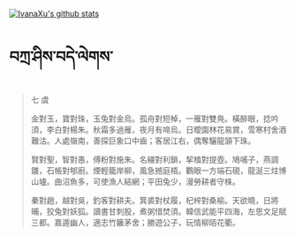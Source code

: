 [![IvanaXu's github stats](https://github-readme-stats.vercel.app/api?username=IvanaXu&show_icons=true&theme=vue-dark)](https://github.com/anuraghazra/github-readme-stats)
# བཀྲ་ཤིས་བདེ་ལེགས་
> 七 虞
> 
> 金對玉，寶對珠，玉兔對金烏。孤舟對短棹，一雁對雙鳧。橫醉眼，捻吟須，李白對楊朱。秋霜多過雁，夜月有啼烏。日曖園林花易賞，雪寒村舍酒難沽。人處嶺南，善探巨象口中齒；客居江右，偶奪驪龍頷下珠。
> 
> 賢對聖，智對愚，傅粉對施朱。名繮對利鎖，挈榼對提壺。鳩哺子，燕調雛，石帳對郇廚。煙輕籠岸柳，風急撼庭梧。鸜眼一方端石硯，龍涎三炷博山壚。曲沼魚多，可使漁人結網；平田兔少，漫勞耕者守株。
> 
> 秦對趙，越對吳，釣客對耕夫。箕裘對杖履，杞梓對桑榆。天欲曉，日將晡，狡兔對妖狐。讀書甘刺股，煮粥惜焚須。韓信武能平四海，左思文足賦三都。嘉遁幽人，適志竹籬茅舍；勝遊公子，玩情柳陌花衢。
>